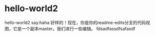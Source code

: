 # hello-world2
hello-world2 say:haha
好样的！现在，你是你的readme-edits分支的代码视图，它是一个副本master。我们进行一些编辑。
fdsadfassdfsafasdf
